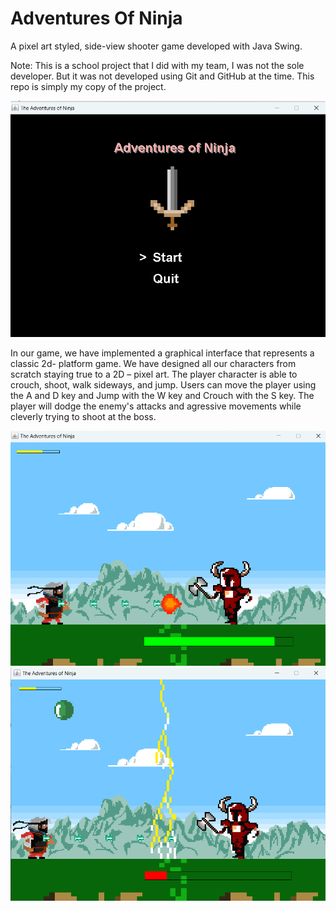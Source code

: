# Adventures Of Ninja
A pixel art styled, side-view shooter game developed with Java Swing.

Note: This is a school project that I did with my team, I was not the sole developer. But it was not developed using Git and GitHub at the time. This repo is simply my copy of the project.

![title screen](screenshots/titleScreen.png)  

In our game, we have implemented a graphical interface that represents a classic 2d- platform game. We have designed all our characters from scratch staying true to a 2D – pixel art.
The player character is able to crouch, shoot, walk sideways, and jump. Users can move the player using the A and D key and Jump with the W key and Crouch with the S key.
The player will dodge the enemy's attacks and agressive movements while cleverly trying to shoot at the boss.

![demo](screenshots/demo1.png)
![anotherdemo](screenshots/demo2.png)
